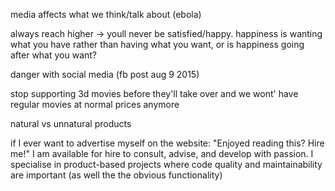 media affects what we think/talk about (ebola)

always reach higher -> youll never be satisfied/happy. happiness is wanting what you have rather than having what you want, or is happiness going after what you want?

danger with social media (fb post aug 9 2015)

stop supporting 3d movies before they'll take over and we wont' have regular movies at normal prices anymore

natural vs unnatural products


if I ever want to advertise myself on the website: "Enjoyed reading this? Hire me!" I am available for hire to consult, advise, and develop with passion. I specialise in product-based projects where code quality and maintainability are important (as well the the obvious functionality)
